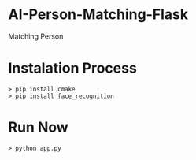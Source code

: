 # AI-Person-Matching-Flask
Matching Person

# Instalation Process
    > pip install cmake
	> pip install face_recognition
    
# Run Now    
    > python app.py